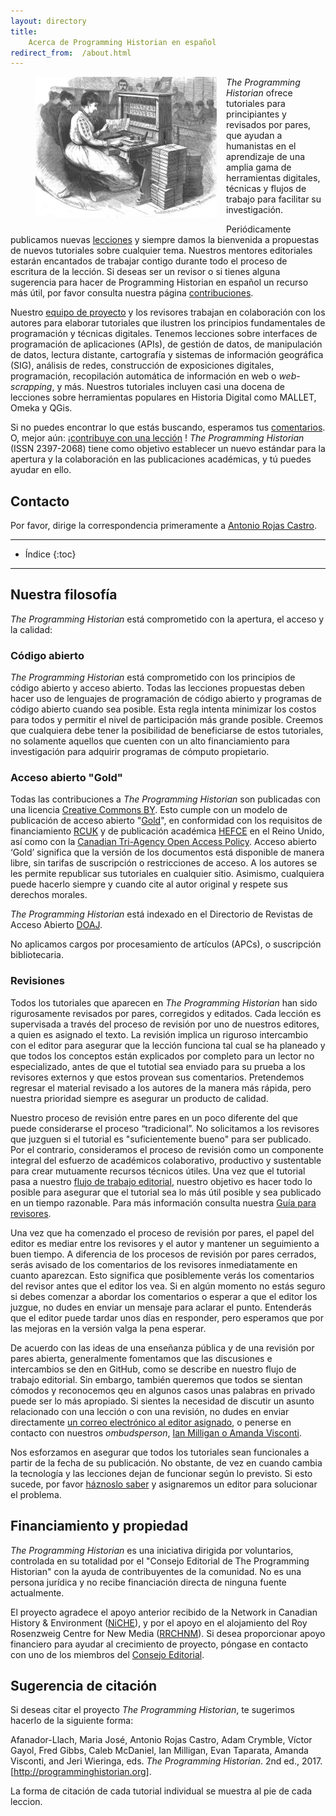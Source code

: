 ```yaml
---  
layout: directory
title:  
    Acerca de Programming Historian en español
redirect_from:  /about.html
---
```


<figure>
	<img src="../images/about.png" width="290px" style="float: left; margin-right: 15px; margin-bottom: 15px;" />
</figure>

*The Programming Historian* ofrece tutoriales para principiantes y revisados por pares, que ayudan a humanistas en el aprendizaje de una amplia gama de herramientas digitales, técnicas y flujos de trabajo para facilitar su investigación.

Periódicamente publicamos nuevas [lecciones] y siempre damos la bienvenida a  propuestas de nuevos tutoriales sobre cualquier tema. Nuestros mentores editoriales estarán encantados de trabajar contigo durante todo el proceso de escritura de la lección. Si deseas ser un revisor o si tienes alguna sugerencia para hacer de Programming Historian en español un recurso más útil, por favor consulta nuestra página [contribuciones].

Nuestro [equipo de proyecto] y los revisores trabajan en colaboración con los autores para elaborar tutoriales que ilustren los principios fundamentales de programación y técnicas digitales. Tenemos lecciones sobre interfaces de programación de aplicaciones (APIs), de gestión de datos, de manipulación de datos, lectura distante, cartografía y sistemas de información geográfica (SIG), análisis de redes, construcción de exposiciones digitales, programación, recopilación automática de información en web o *web-scrapping*, y más. Nuestros tutoriales incluyen casi una docena de lecciones sobre herramientas populares en Historia Digital como MALLET, Omeka y QGis.

Si no puedes encontrar lo que estás buscando, esperamos tus [comentarios]. O, mejor aún: ¡[contribuye con una lección] ! *The Programming Historian* (ISSN 2397-2068) tiene como objetivo establecer un nuevo estándar para la apertura y la colaboración en las publicaciones académicas, y tú puedes ayudar en ello.

## Contacto

Por favor, dirige la correspondencia primeramente a [Antonio Rojas Castro].

- - - - - 

* Índice
{:toc}

- - - - - 


## Nuestra filosofía

*The Programming Historian* está comprometido con la apertura, el acceso y la calidad:

### Código abierto

*The Programming Historian* está comprometido con los principios de código abierto y acceso abierto. Todas las lecciones propuestas deben hacer uso de lenguajes de programación de código abierto y programas de código abierto cuando sea posible. Esta regla intenta minimizar los costos para todos y permitir el nivel de participación más grande posible. Creemos que cualquiera debe tener la posibilidad de beneficiarse de estos tutoriales, no solamente aquellos que cuenten con un alto financiamiento para investigación para adquirir programas de cómputo propietario.

### Acceso abierto "Gold"

Todas las contribuciones a *The Programming Historian* son publicadas con una licencia [Creative Commons BY]. Esto cumple con un modelo de publicación de acceso abierto "[Gold]", en conformidad con los requisitos de financiamiento [RCUK] y de publicación académica [HEFCE] en el Reino Unido, así como con la [Canadian Tri-Agency Open Access Policy]. Acceso abierto ‘Gold’ significa que la versión de los documentos está disponible de manera libre, sin tarifas de suscripción o restricciones de acceso. A los autores se les permite republicar sus tutoriales en cualquier sitio. Asimismo, cualquiera puede hacerlo siempre y cuando cite al autor original y respete sus derechos morales.

*The Programming Historian* está indexado en el Directorio de Revistas de Acceso Abierto [DOAJ].

No aplicamos cargos por procesamiento de artículos (APCs), o suscripción bibliotecaria.

### Revisiones

Todos los tutoriales que aparecen en *The Programming Historian* han sido rigurosamente revisados por pares, corregidos y editados. Cada lección es supervisada a través del proceso de revisión por uno de nuestros editores, a quien es asignado el texto. La revisión implica un riguroso intercambio con el editor para asegurar que la lección funciona tal cual se ha planeado y que todos los conceptos están explicados por completo para un lector no especializado, antes de que el tutotial sea enviado para su prueba a los revisores externos y que estos provean sus comentarios. Pretendemos regresar el material revisado a los autores de la manera más rápida, pero nuestra prioridad siempre es asegurar un producto de calidad.

Nuestro proceso de revisión entre pares en un poco diferente del que puede considerarse el proceso “tradicional”. No solicitamos a los revisores que juzguen si el tutorial es "suficientemente bueno" para ser publicado. Por el contrario, consideramos el proceso de revisión como un componente integral del esfuerzo de académicos colaborativo, productivo y sustentable para crear mutuamente recursos técnicos útiles. Una vez que el tutorial pasa a nuestro [flujo de trabajo editorial], nuestro objetivo es hacer todo lo posible para asegurar que el tutorial sea lo más útil posible y sea publicado en un tiempo razonable. Para más información consulta nuestra [Guía para revisores].

Una vez que ha comenzado el proceso de revisión por pares, el papel del editor es mediar entre los revisores y el autor y mantener un seguimiento a buen tiempo. A diferencia de los procesos de revisión por pares cerrados, serás avisado de los comentarios de los revisores inmediatamente en cuanto aparezcan. Esto significa que posiblemente verás los comentarios del revisor antes que el editor los vea. Si en algún momento no estás seguro si debes comenzar a abordar los comentarios o esperar a que el editor los juzgue, no dudes en enviar un mensaje para aclarar el punto. Entenderás que el editor puede tardar unos días en responder, pero esperamos que por las mejoras en la versión valga la pena esperar.

De acuerdo con las ideas de una enseñanza pública y de una revisión por pares abierta, generalmente fomentamos que las discusiones e intercambios se den en GitHub, como se describe en nuestro flujo de trabajo editorial. Sin embargo, también queremos que todos se sientan cómodos y reconocemos qeu en algunos casos unas palabras en privado puede ser lo más apropiado. Si sientes la necesidad de discutir un asunto relacionado con una lección o con una revisión, no dudes en enviar directamente [un correo electrónico al editor asignado], o penerse en contacto con nuestros *ombudsperson*, [Ian Milligan o Amanda Visconti].

Nos esforzamos en asegurar que todos los tutoriales sean funcionales a partir de la fecha de su publicación. No obstante, de vez en cuando cambia la tecnología y las lecciones dejan de funcionar según lo previsto. Si esto sucede, por favor [háznoslo saber] y asignaremos un editor para solucionar el problema.

## Financiamiento y propiedad

*The Programming Historian* es una iniciativa dirigida por voluntarios, controlada en su totalidad por el "Consejo Editorial de The Programming Historian" con la ayuda de contribuyentes de la comunidad. No es una persona jurídica y no recibe financiación directa de ninguna fuente actualmente.

El proyecto agradece el apoyo anterior recibido de la Network in Canadian History &amp; Environment ([NiCHE]), y por el apoyo en el alojamiento del Roy Rosenzweig Centre for New Media ([RRCHNM]). Si desea proporcionar apoyo financiero para ayudar al crecimiento de proyecto, póngase en contacto con uno de los miembros del [Consejo Editorial].

## Sugerencia de citación

Si deseas citar el proyecto *The Programming Historian*, te sugerimos hacerlo de la siguiente forma:

Afanador-Llach, Maria José, Antonio Rojas Castro, Adam Crymble, Víctor Gayol, Fred Gibbs, Caleb McDaniel, Ian Milligan, Evan Taparata, Amanda Visconti, and Jeri Wieringa, eds. _The Programming Historian_. 2nd ed., 2017. [http://programminghistorian.org].

La forma de citación de cada tutorial individual se muestra al pie de cada leccion.



[lecciones]: http://programminghistorian.org/es/lecciones
[contribuciones]: http://programminghistorian.org/es/contribuciones
[equipo de proyecto]: http://programminghistorian.org/es/equipo-de-proyecto
[comentarios]: http://programminghistorian.org/es/retroalimentacion
[contribuye con una lección]: http://programminghistorian.org/es/contribuciones
[Antonio Rojas Castro]: mailto:rojas.castro.antonio@gmail.com
[Creative Commons BY]: https://creativecommons.org/licenses/by/2.0/
[Gold]: https://en.wikipedia.org/wiki/Open_access
[RCUK]: http://www.rcuk.ac.uk/research/openaccess/
[HEFCE]: http://www.hefce.ac.uk/rsrch/oa/">HEFCE
[Canadian Tri-Agency Open Access Policy]: http://www.science.gc.ca/default.asp?lang=En&amp;n=F6765465-1
[DOAJ]: https://doaj.org/toc/2397-2068
[flujo de trabajo editorial]: http://programminghistorian.org/es/flujo-de-trabajo-nueva-leccion
[Guía para revisores]: http://programminghistorian.org/es/guia-para-revisores
[un correo electrónico al editor asignado]: http://programminghistorian.org/es/equipo-de-proyecto
[Ian Milligan o Amanda Visconti]: http://programminghistorian.org/project-team
[háznoslo saber]: http://programminghistorian.org/es/retroalimentacion
[NiCHE]: http://niche-canada.org/
[RRCHNM]: http://chnm.gmu.edu/
[Consejo Editorial]: http://programminghistorian.org/project-team
[http://programminghistorian.org]: http://programminghistorian.org/

